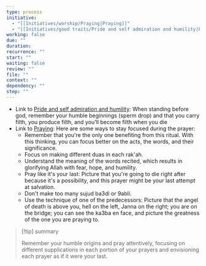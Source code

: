 ```yaml
---
type: process
initiative:
  - "[[Initiatives/worship/Praying|Praying]]"
  - "[[Initiatives/good traits/Pride and self admiration and humility|Pride and self admiration and humility]]"
working: false
due: ""
duration: 
recurrence: ""
start: ""
waiting: false
review: ""
file: ""
context: ""
dependency: ""
step: ""
---
```


* Link to [Pride and self admiration and humility](Initiatives/good%20traits/Pride%20and%20self%20admiration%20and%20humility.md): When standing before god, remember your humble beginnings (sperm drop) and that you carry filth, you produce filth, and you'll become filth when you die
* Link to [Praying](Initiatives/worship/Praying.md): Here are some ways to stay focused during the prayer:
	* Remember that you're the only one benefiting from this ritual. With this thinking, you can focus better on the acts, the words, and their significance.
	* Focus on making different duas in each rak'ah.
	* Understand the meaning of the words recited, which results in glorifying Allah with fear, hope, and humility.
	* Pray like it's your last: Picture that you're going to die right after because it's a possibility, and this prayer might be your last attempt at salvation.
	* Don't make too many sujud ba3di or 9abli.
	* Use the technique of one of the predecessors: Picture that the angel of death is above you, hell on the left, Janna on the right; you are on the bridge; you can see the ka3ba en face, and picture the greatness of the one you are praying to.

> [!tip] summary
> 
> 
> Remember your humble origins and pray attentively, focusing on different supplications in each portion of your prayers and envisioning each prayer as if it were your last.
> 

 